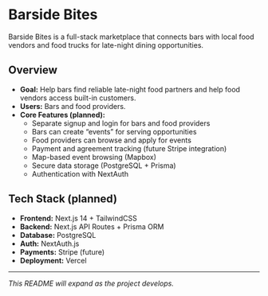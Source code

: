 # Barside Bites

Barside Bites is a full-stack marketplace that connects bars with local food vendors and food trucks for late-night dining opportunities.

## Overview
- **Goal:** Help bars find reliable late-night food partners and help food vendors access built-in customers.
- **Users:** Bars and food providers.
- **Core Features (planned):**
  - Separate signup and login for bars and food providers
  - Bars can create “events” for serving opportunities
  - Food providers can browse and apply for events
  - Payment and agreement tracking (future Stripe integration)
  - Map-based event browsing (Mapbox)
  - Secure data storage (PostgreSQL + Prisma)
  - Authentication with NextAuth

## Tech Stack (planned)
- **Frontend:** Next.js 14 + TailwindCSS  
- **Backend:** Next.js API Routes + Prisma ORM  
- **Database:** PostgreSQL  
- **Auth:** NextAuth.js  
- **Payments:** Stripe (future)  
- **Deployment:** Vercel

---

_This README will expand as the project develops._
